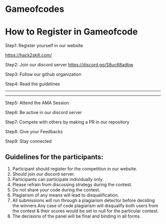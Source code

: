 # Gameofcodes

# How to Register in Gameofcode

Step1: Register yourself in our website

https://hack2skill.com/

Step2: Join our discord server
https://discord.gg/S8uc68adbw

Step3: Follow our github organization


Step4: Read the guidelines

***

***


Step5: Attend the AMA Session


Step6: Be active in our discord server

Step7: Compete with others by making a PR in our repository

Step8: Give your Feedbacks

Step9: Stay connected

## Guidelines for the participants:

1. Participant should register for the competition in our website.
2. Should join our discord server.
3. Participants can participate individually only.
4. Please refrain from discussing strategy during the contest.
5. Do not share your code during the contest.
6. Plagiarism of any means will lead to disqualification.
7. All submissions will run through a plagiarism detector before deciding the winners.Any case of code plagiarism will disqualify both users from the contest & their scores would be set to null for the particular contest.
8. The decisions of the panel will be final and binding in all forms.
